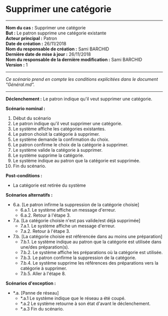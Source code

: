 # Supprimer une catégorie

------

**Nom du cas :** Supprimer une catégorie  
**But :** Le patron supprime une catégorie existante  
**Acteur principal :** Patron  
**Date de création :** 26/11/2018  
**Nom du responsable de création :** Sami BARCHID  
**Dernière date de mise à jour :** 26/11/2018  
**Nom du responsable de la dernière modification :** Sami BARCHID  
**Version :** 1

------

*Ce scénario prend en compte les conditions explicitées dans le document "Général.md".*

------

**Déclenchement :**
Le patron indique qu'il veut supprimer une catégorie.

**Scénario nominal :**
1. Début du scénario
2. Le patron indique qu'il veut supprimer une catégorie.
3. Le système affiche les catégories existantes.
4. Le patron choisit la catégorie à supprimer.
5. Le système demande la confirmation du choix.
6. Le patron confirme le choix de la catégorie à supprimer.
7. Le système valide la catégorie à supprimer.
8. Le système supprime la catégorie.
9. Le système indique au patron que la catégorie est supprimée.
10. Fin du scénario.

**Post-conditions :**
- La catégorie est retirée du système

**Scénarios alternatifs :**
- 6.a. [Le patron infirme la suppression de la catégorie choisie]
	- 6.a.1. Le système affiche un message d'erreur.
	- 6.a.2. Retour à l'étape 3.
- 7.a. [La catégorie choisie n'est pas valide/est déjà supprimée]
	- 7.a.1. Le système affiche un message d'erreur.
	- 7.a.2. Retour à l'étape 3.
- 7.b. [La catégorie choisie est référencée dans au moins une préparation]
	- 7.b.1. Le système indique au patron que la catégorie est utilisée dans une/des préparation(s).
	- 7.b.2. Le système affiche les préparations où la catégorie est utilisée.
	- 7.b.3. Le patron confirme la suppression de la catégorie.
	- 7.b.4. Le système supprime les références des préparations vers la catégorie à supprimer.
	- 7.b.5. Aller à l'étape 8.

**Scénarios d'exception :**
- \*.a. [Panne de réseau]
	- \*.a.1 Le système indique que le réseau a été coupé.
	- \*.a.2 Le système retourne à son état d'avant le déclenchement.
	- \*.a.3 Fin du scénario.
